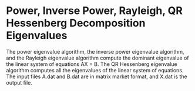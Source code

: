 # Power, Inverse Power, Rayleigh, QR Hessenberg Decomposition Eigenvalues
The power eigenvalue algorithm, the inverse power eigenvalue algorithm, and the Rayleigh eigenvalue algorithm compute the dominant eigenvalue of the linear system of equations AX = B. The QR Hessenberg eigenvalue algorithm computes all the eigenvalues of the linear system of equations. The input files A.dat and B.dat are in matrix market format, and X.dat is the output file.
